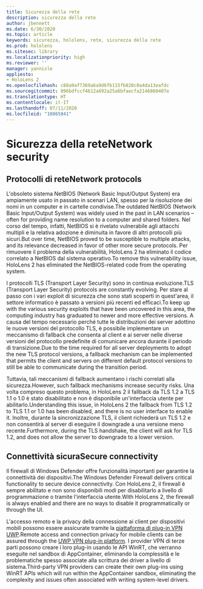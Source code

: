 ```yaml
---
title: Sicurezza della rete
description: sicurezza della rete
author: jbennett
ms.date: 6/30/2020
ms.topic: article
keywords: sicurezza, hololens, rete, sicurezza della rete
ms.prod: hololens
ms.sitesec: library
ms.localizationpriority: high
ms.reviewer: ''
manager: yannisle
appliesto:
- HoloLens 2
ms.openlocfilehash: c88a9af7369a6a9d6fb115fb820c0a4da13eafdc
ms.sourcegitcommit: 896bdfccf4612a692a25a6bfaecfa2146860407e
ms.translationtype: HT
ms.contentlocale: it-IT
ms.lasthandoff: 07/11/2020
ms.locfileid: "10865841"
---
```

# <span data-ttu-id="bf4fd-104">Sicurezza della rete</span><span class="sxs-lookup"><span data-stu-id="bf4fd-104">Network security</span></span>

## <span data-ttu-id="bf4fd-105">Protocolli di rete</span><span class="sxs-lookup"><span data-stu-id="bf4fd-105">Network protocols</span></span>

<span data-ttu-id="bf4fd-106">L'obsoleto sistema NetBIOS (Network Basic Input/Output System) era ampiamente usato in passato in scenari LAN, spesso per la risoluzione dei nomi in un computer e in cartelle condivise.</span><span class="sxs-lookup"><span data-stu-id="bf4fd-106">The outdated NetBIOS (Network Basic Input/Output System) was widely used in the past in LAN scenarios – often for providing name resolution to a computer and shared folders.</span></span> <span data-ttu-id="bf4fd-107">Nel corso del tempo, infatti, NetBIOS si è rivelato vulnerabile agli attacchi multipli e la relativa adozione è diminuita in favore di altri protocolli più sicuri.</span><span class="sxs-lookup"><span data-stu-id="bf4fd-107">But over time, NetBIOS proved to be susceptible to multiple attacks, and its relevance decreased in favor of other more secure protocols.</span></span> <span data-ttu-id="bf4fd-108">Per rimuovere il problema della vulnerabilità, HoloLens 2 ha eliminato il codice correlato a NetBIOS dal sistema operativo.</span><span class="sxs-lookup"><span data-stu-id="bf4fd-108">To remove this vulnerability issue, HoloLens 2 has eliminated the NetBIOS-related code from the operating system.</span></span>

<span data-ttu-id="bf4fd-109">I protocolli TLS (Transport Layer Security) sono in continua evoluzione.</span><span class="sxs-lookup"><span data-stu-id="bf4fd-109">TLS (Transport Layer Security) protocols are constantly evolving.</span></span> <span data-ttu-id="bf4fd-110">Per stare al passo con i vari exploit di sicurezza che sono stati scoperti in quest'area, il settore informatico è passato a versioni più recenti ed efficaci.</span><span class="sxs-lookup"><span data-stu-id="bf4fd-110">To keep up with the various security exploits that have been uncovered in this area, the computing industry has graduated to newer and more effective versions.</span></span> <span data-ttu-id="bf4fd-111">A causa del tempo necessario perché tutte le distribuzioni dei server adottino le nuove versioni del protocollo TLS, è possibile implementare un meccanismo di fallback che consenta al client e ai server nelle diverse versioni del protocollo predefinite di comunicare ancora durante il periodo di transizione.</span><span class="sxs-lookup"><span data-stu-id="bf4fd-111">Due to the time required for all server deployments to adopt the new TLS protocol versions, a fallback mechanism can be implemented that permits the client and servers on different default protocol versions to still be able to communicate during the transition period.</span></span>

<span data-ttu-id="bf4fd-112">Tuttavia, tali meccanismi di fallback aumentano i rischi correlati alla sicurezza.</span><span class="sxs-lookup"><span data-stu-id="bf4fd-112">However, such fallback mechanisms increase security risks.</span></span> <span data-ttu-id="bf4fd-113">Una volta compreso questo problema, in HoloLens 2 il fallback da TLS 1.2 a TLS 1.1 o 1.0 è stato disabilitato e non è disponibile un'interfaccia utente per abilitarlo.</span><span class="sxs-lookup"><span data-stu-id="bf4fd-113">Understanding this issue, in HoloLens 2 the fallback from TLS 1.2 to TLS 1.1 or 1.0 has been disabled, and there is no user interface to enable it.</span></span> <span data-ttu-id="bf4fd-114">Inoltre, durante la sincronizzazione TLS, il client richiederà un TLS 1.2 e non consentirà al server di eseguire il downgrade a una versione meno recente.</span><span class="sxs-lookup"><span data-stu-id="bf4fd-114">Furthermore, during the TLS handshake, the client will ask for TLS 1.2, and does not allow the server to downgrade to a lower version.</span></span>

## <span data-ttu-id="bf4fd-115">Connettività sicura</span><span class="sxs-lookup"><span data-stu-id="bf4fd-115">Secure connectivity</span></span> 

<span data-ttu-id="bf4fd-116">Il firewall di Windows Defender offre funzionalità importanti per garantire la connettività dei dispositivi.</span><span class="sxs-lookup"><span data-stu-id="bf4fd-116">The Windows Defender Firewall delivers critical functionality to secure device connectivity.</span></span> <span data-ttu-id="bf4fd-117">Con HoloLens 2, il firewall è sempre abilitato e non sono disponibili modi per disabilitarlo a livello di programmazione o tramite l'interfaccia utente.</span><span class="sxs-lookup"><span data-stu-id="bf4fd-117">With HoloLens 2, the firewall is always enabled and there are no ways to disable it programmatically or through the UI.</span></span>

<span data-ttu-id="bf4fd-118">L'accesso remoto e la privacy della connessione ai client per dispositivi mobili possono essere assicurate tramite la [piattaforma di plug-in VPN UWP](https://docs.microsoft.com/uwp/api/Windows.Networking.Vpn?view=winrt-19041).</span><span class="sxs-lookup"><span data-stu-id="bf4fd-118">Remote access and connection privacy for mobile clients can be assured through the [UWP VPN plug-in platform](https://docs.microsoft.com/uwp/api/Windows.Networking.Vpn?view=winrt-19041).</span></span> <span data-ttu-id="bf4fd-119">I provider VPN di terze parti possono creare i loro plug-in usando le API WinRT, che verranno eseguite nel sandbox di AppContainer, eliminando la complessità e le problematiche spesso associate alla scrittura dei driver a livello di sistema.</span><span class="sxs-lookup"><span data-stu-id="bf4fd-119">Third-party VPN providers can create their own plug-ins using WinRT APIs which will run within the AppContainer sandbox, eliminating the complexity and issues often associated with writing system-level drivers.</span></span>
